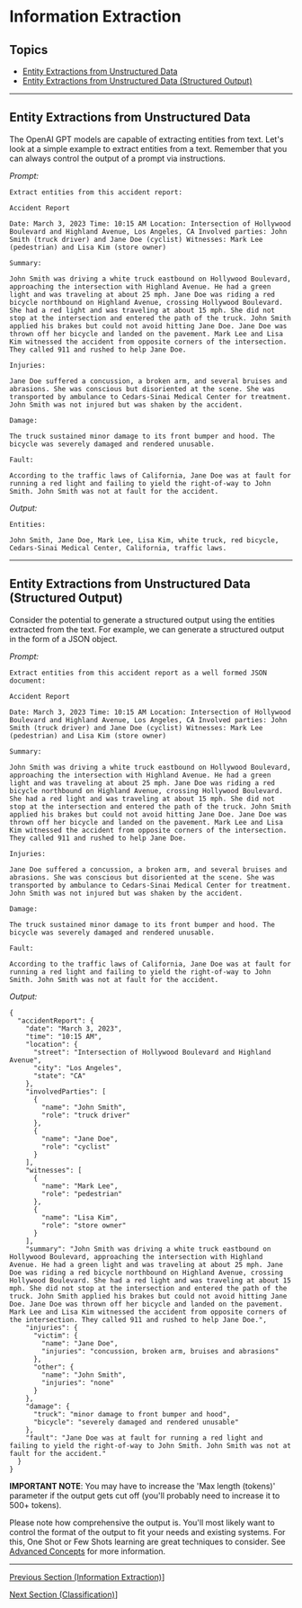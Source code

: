 # Information Extraction

## Topics

- [Entity Extractions from Unstructured Data](#entity-extractions-from-unstructured-data)
- [Entity Extractions from Unstructured Data (Structured Output)](#entity-extractions-from-unstructured-data-structured-output)

---

## Entity Extractions from Unstructured Data

The OpenAI GPT models are capable of extracting entities from text. Let's look at a simple example to extract entities from a text. Remember that you can always control the output of a prompt via instructions.

*Prompt:*
```
Extract entities from this accident report:

Accident Report

Date: March 3, 2023 Time: 10:15 AM Location: Intersection of Hollywood Boulevard and Highland Avenue, Los Angeles, CA Involved parties: John Smith (truck driver) and Jane Doe (cyclist) Witnesses: Mark Lee (pedestrian) and Lisa Kim (store owner)

Summary:

John Smith was driving a white truck eastbound on Hollywood Boulevard, approaching the intersection with Highland Avenue. He had a green light and was traveling at about 25 mph. Jane Doe was riding a red bicycle northbound on Highland Avenue, crossing Hollywood Boulevard. She had a red light and was traveling at about 15 mph. She did not stop at the intersection and entered the path of the truck. John Smith applied his brakes but could not avoid hitting Jane Doe. Jane Doe was thrown off her bicycle and landed on the pavement. Mark Lee and Lisa Kim witnessed the accident from opposite corners of the intersection. They called 911 and rushed to help Jane Doe.

Injuries:

Jane Doe suffered a concussion, a broken arm, and several bruises and abrasions. She was conscious but disoriented at the scene. She was transported by ambulance to Cedars-Sinai Medical Center for treatment. John Smith was not injured but was shaken by the accident.

Damage:

The truck sustained minor damage to its front bumper and hood. The bicycle was severely damaged and rendered unusable.

Fault:

According to the traffic laws of California, Jane Doe was at fault for running a red light and failing to yield the right-of-way to John Smith. John Smith was not at fault for the accident.
```

*Output:*
```
Entities:

John Smith, Jane Doe, Mark Lee, Lisa Kim, white truck, red bicycle, Cedars-Sinai Medical Center, California, traffic laws.
```

---
## Entity Extractions from Unstructured Data (Structured Output)

Consider the potential to generate a structured output using the entities extracted from the text. For example, we can generate a structured output in the form of a JSON object.

*Prompt:*
```
Extract entities from this accident report as a well formed JSON document:

Accident Report

Date: March 3, 2023 Time: 10:15 AM Location: Intersection of Hollywood Boulevard and Highland Avenue, Los Angeles, CA Involved parties: John Smith (truck driver) and Jane Doe (cyclist) Witnesses: Mark Lee (pedestrian) and Lisa Kim (store owner)

Summary:

John Smith was driving a white truck eastbound on Hollywood Boulevard, approaching the intersection with Highland Avenue. He had a green light and was traveling at about 25 mph. Jane Doe was riding a red bicycle northbound on Highland Avenue, crossing Hollywood Boulevard. She had a red light and was traveling at about 15 mph. She did not stop at the intersection and entered the path of the truck. John Smith applied his brakes but could not avoid hitting Jane Doe. Jane Doe was thrown off her bicycle and landed on the pavement. Mark Lee and Lisa Kim witnessed the accident from opposite corners of the intersection. They called 911 and rushed to help Jane Doe.

Injuries:

Jane Doe suffered a concussion, a broken arm, and several bruises and abrasions. She was conscious but disoriented at the scene. She was transported by ambulance to Cedars-Sinai Medical Center for treatment. John Smith was not injured but was shaken by the accident.

Damage:

The truck sustained minor damage to its front bumper and hood. The bicycle was severely damaged and rendered unusable.

Fault:

According to the traffic laws of California, Jane Doe was at fault for running a red light and failing to yield the right-of-way to John Smith. John Smith was not at fault for the accident.
```

*Output:*
```
{
  "accidentReport": {
    "date": "March 3, 2023",
    "time": "10:15 AM",
    "location": {
      "street": "Intersection of Hollywood Boulevard and Highland Avenue",
      "city": "Los Angeles",
      "state": "CA"
    },
    "involvedParties": [
      {
        "name": "John Smith",
        "role": "truck driver"
      },
      {
        "name": "Jane Doe",
        "role": "cyclist"
      }
    ],
    "witnesses": [
      {
        "name": "Mark Lee",
        "role": "pedestrian"
      },
      {
        "name": "Lisa Kim",
        "role": "store owner"
      }
    ],
    "summary": "John Smith was driving a white truck eastbound on Hollywood Boulevard, approaching the intersection with Highland Avenue. He had a green light and was traveling at about 25 mph. Jane Doe was riding a red bicycle northbound on Highland Avenue, crossing Hollywood Boulevard. She had a red light and was traveling at about 15 mph. She did not stop at the intersection and entered the path of the truck. John Smith applied his brakes but could not avoid hitting Jane Doe. Jane Doe was thrown off her bicycle and landed on the pavement. Mark Lee and Lisa Kim witnessed the accident from opposite corners of the intersection. They called 911 and rushed to help Jane Doe.",
    "injuries": {
      "victim": {
        "name": "Jane Doe",
        "injuries": "concussion, broken arm, bruises and abrasions"
      },
      "other": {
        "name": "John Smith",
        "injuries": "none"
      }
    },
    "damage": {
      "truck": "minor damage to front bumper and hood",
      "bicycle": "severely damaged and rendered unusable"
    },
    "fault": "Jane Doe was at fault for running a red light and failing to yield the right-of-way to John Smith. John Smith was not at fault for the accident."
  }
}
```

**IMPORTANT NOTE**: You may have to increase the 'Max length (tokens)' parameter if the output gets cut off (you'll probably need to increase it to 500+ tokens).

Please note how comprehensive the output is. You'll most likely want to control the format of the output to fit your needs and existing systems. For this, One Shot or Few Shots learning are great techniques to consider. See [Advanced Concepts](./02_Advanced_Concepts.md) for more information.

---

[Previous Section (Information Extraction)](./02_Information_Extraction.md)]

[Next Section (Classification)](./02_Classification.md)]